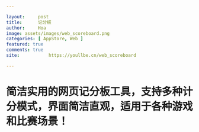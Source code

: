 ```yaml
---

layout:     post
title:      记分板
author:     Hoa
image: assets/images/web_scoreboard.png
categories: [ AppStore, Web ]
featured: true
comments: true
site: 			https://youllbe.cn/web_scoreboard

---
```

# 简洁实用的网页记分板工具，支持多种计分模式，界面简洁直观，适用于各种游戏和比赛场景！